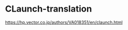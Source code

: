 # CLaunch-translation

<a href="https://hp.vector.co.jp/authors/VA018351/en/claunch.html" target="_blank">https://hp.vector.co.jp/authors/VA018351/en/claunch.html</a>
